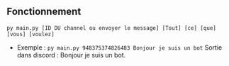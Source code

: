 ## Fonctionnement

 `py main.py [ID DU channel ou envoyer le message] [Tout] [ce] [que] [vous] [voulez]`

 - Exemple :
 `py main.py 948375374826483 Bonjour je suis un bot`
 Sortie dans discord :
 Bonjour je suis un bot. 
